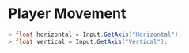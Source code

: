 # Player Movement
```cs
> float horizontal = Input.GetAxis("Horizontal");
> float vertical = Input.GetAxis("Vertical");
```
